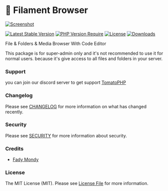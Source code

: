 # 📂 Filament Browser

[![Screenshot](https://raw.githubusercontent.com/tomatophp/filament-browser/master/arts/3x1io-tomato-browser.jpg)](https://raw.githubusercontent.com/tomatophp/filament-browser/master/arts/3x1io-tomato-browser.jpg)

[![Latest Stable Version](https://camo.githubusercontent.com/221aaa029b009661495996842dc72b610f1bad080e5213fcfbcf6add281e12f2/68747470733a2f2f706f7365722e707567782e6f72672f746f6d61746f7068702f66696c616d656e742d62726f777365722f76657273696f6e2e737667)](https://packagist.org/packages/tomatophp/filament-browser) [![PHP Version Require](https://camo.githubusercontent.com/8ddf6203c7d993139ee2ba20c10d1242e0abf7e1eb3e1a63ed855d6557e90404/687474703a2f2f706f7365722e707567782e6f72672f746f6d61746f7068702f66696c616d656e742d62726f777365722f726571756972652f706870)](https://packagist.org/packages/tomatophp/filament-browser) [![License](https://camo.githubusercontent.com/bc3fa64f22b7f9593470ff11139be19abf7f408d16ebe26c4be7d8e5122bf424/68747470733a2f2f706f7365722e707567782e6f72672f746f6d61746f7068702f66696c616d656e742d62726f777365722f6c6963656e73652e737667)](https://packagist.org/packages/tomatophp/filament-browser) [![Downloads](https://camo.githubusercontent.com/a9746c9a66c8ed3f0571bb4dce8de63fbe57b51e77cc78104cd212003bced216/68747470733a2f2f706f7365722e707567782e6f72672f746f6d61746f7068702f66696c616d656e742d62726f777365722f642f746f74616c2e737667)](https://packagist.org/packages/tomatophp/filament-browser)

File & Folders & Media Browser With Code Editor

This package is for super-admin only and it's not recommended to use it for normal users. because it's give access to all files and folders in your server.

### Support

you can join our discord server to get support [TomatoPHP](https://discord.gg/Xqmt35Uh)

### Changelog

Please see [CHANGELOG](https://github.com/tomatophp/filament-browser/blob/master/CHANGELOG.md) for more information on what has changed recently.

### Security

Please see [SECURITY](https://github.com/tomatophp/filament-browser/blob/master/SECURITY.md) for more information about security.

### Credits

* [Fady Mondy](mailto:info@3x1.io)

### License

The MIT License (MIT). Please see [License File](https://github.com/tomatophp/filament-browser/blob/master/LICENSE.md) for more information.
